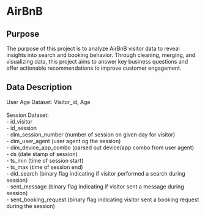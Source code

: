 # AirBnB

<h2>Purpose</h2>
The purpose of this project is to analyze AirBnB visitor data to reveal insights into search and booking behavior. Through cleaning, merging, and visualizing data, this project aims to answer key business questions and offer actionable recommendations to improve customer engagement.


<h2>Data Description</h2>
User Age Dataset: Visitor_id, Age
<br/>
<br/>
Session Dataset: 
<br/>
- id_visitor
<br/>
- id_session
<br/>
- dim_session_number (number of session on given day for visitor)
<br/>
- dim_user_agent (user agent og the session)
<br/>
- dim_device_app_combo (parsed out device/app combo from user agent)
<br/>
- ds (date stamp of session)
<br/>
- ts_min (time of session start)
<br/>
- ts_max (time of session end)
<br/>
- did_search (binary flag indicating if visitor performed a search during session)
<br/>
- sent_message (binary flag indicating if visitor sent a message during session)
<br/>
- sent_booking_request (binary flag indicating visitor sent a booking request during the session)
